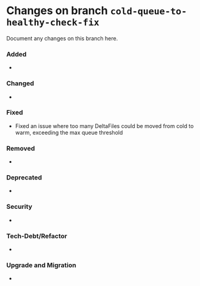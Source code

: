 # Changes on branch `cold-queue-to-healthy-check-fix`
Document any changes on this branch here.
### Added
- 

### Changed
- 

### Fixed
- Fixed an issue where too many DeltaFiles could be moved from cold to warm, exceeding the max queue threshold

### Removed
- 

### Deprecated
- 

### Security
- 

### Tech-Debt/Refactor
- 

### Upgrade and Migration
- 
